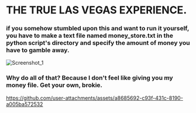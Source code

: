 # THE TRUE LAS VEGAS EXPERIENCE.
### if you somehow stumbled upon this and want to run it yourself, you have to make a text file named money_store.txt in the python script's directory and specify the amount of money you have to gamble away.
![Screenshot_1](https://github.com/user-attachments/assets/18f2423a-c7a3-4397-991a-490a567d9e67)
### Why do all of that? Because I don't feel like giving you my money file. Get your own, brokie.




https://github.com/user-attachments/assets/a8685692-c93f-431c-8190-a005ba572532

